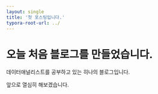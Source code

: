 ```yaml
---
layout: single
title: '첫 포스팅입니다.'
typora-root-url: ../
---
```


# 오늘 처음 블로그를 만들었습니다.

데이터애널리스트를 공부하고 있는 히나의 블로그입니다. 

앞으로 열심히 해보겠습니다.





